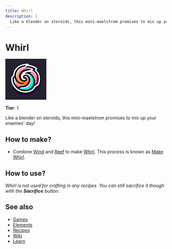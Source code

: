 ```yaml
---
title: Whirl
description: |
  Like a blender on steroids, this mini-maelstrom promises to mix up your enemies' day!
---
```

# Whirl

![](../images/item.whirl.png)

**Tier**: 1

Like a blender on steroids, this mini-maelstrom promises to mix up your enemies' day!

## How to make?

* Combine [Wind](/wiki/elements/wind) and [Reef](/wiki/elements/reef) to make [Whirl](/wiki/elements/whirl). This process is known as [Make Whirl](/wiki/recipes/make-whirl).

## How to use?

_Whirl is not used for crafting in any recipes. You can still sacrifice it though with the **Sacrifice** button._

## See also

* [Games](/wiki/games)
* [Elements](/wiki/elements)
* [Recipes](/wiki/recipes)
* [Wiki](/wiki/index)
* [Learn](/learn/index)